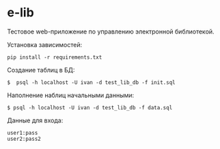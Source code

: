 e-lib
====
Тестовое web-приложение по управлению электронной библиотекой.

Установка зависимостей:
```
pip install -r requirements.txt
```
Создание таблиц в БД:
```
$  psql -h localhost -U ivan -d test_lib_db -f init.sql
```
Наполнение наблиц начальными данными:
```
$ psql -h localhost -U ivan -d test_lib_db -f data.sql
```
Данные для входа:
```
user1:pass
user2:pass2
```
